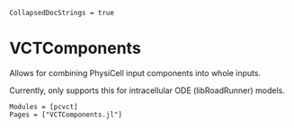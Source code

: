 ```@meta
CollapsedDocStrings = true
```

# VCTComponents

Allows for combining PhysiCell input components into whole inputs.

Currently, only supports this for intracellular ODE (libRoadRunner) models.

```@autodocs
Modules = [pcvct]
Pages = ["VCTComponents.jl"]
```